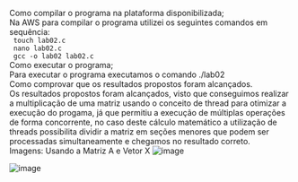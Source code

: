 Como compilar o programa na plataforma disponibilizada; <br>
Na AWS para compilar o programa utilizei os seguintes comandos em sequência:  <br>
<code> touch lab02.c  </code>  <br> 
<code> nano lab02.c </code>  <br> 
<code> gcc -o lab02 lab02.c </code>  <br> 
Como executar o programa;  <br>
Para executar o programa executamos o comando  ./lab02   <br>
Como comprovar que os resultados propostos foram alcançados.  <br>
Os resultados propostos foram alcançados, visto que conseguimos realizar a multiplicação de uma matriz usando o conceito de thread para otimizar a execução do progama, já que permitiu a execução de múltiplas operações de forma concorrente, no caso deste cálculo matemático a utilização de threads possibilita dividir a matriz em seções menores que podem ser processadas simultaneamente e chegamos no resultado correto. <br>
Imagens:
Usando a Matriz A e Vetor X
![image](https://github.com/eduardomarui/computacao_paralela/assets/105756443/01a73b7e-516e-4924-8ed6-a7fe9456d6e5) <br>

![image](https://github.com/eduardomarui/computacao_paralela/assets/105756443/9034cf15-adbf-4675-8ede-2650f11f1d83) <br>
